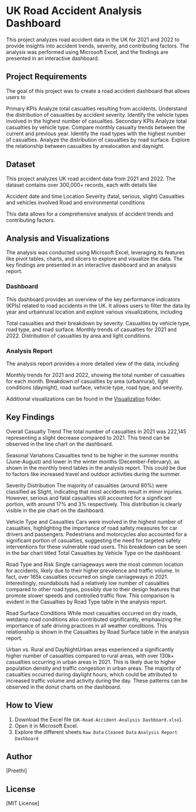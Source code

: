 # UK Road Accident Analysis Dashboard

This project analyzes road accident data in the UK for 2021 and 2022 to provide insights into accident trends, severity, and contributing factors. The analysis was performed using Microsoft Excel, and the findings are presented in an interactive dashboard.

## Project Requirements

The goal of this project was to create a road accident dashboard that allows users to

 Primary KPIs
     Analyze total casualties resulting from accidents.
     Understand the distribution of casualties by accident severity.
     Identify the vehicle types involved in the highest number of casualties.
 Secondary KPIs
     Analyze total casualties by vehicle type.
     Compare monthly casualty trends between the current and previous year.
     Identify the road types with the highest number of casualties.
     Analyze the distribution of casualties by road surface.
     Explore the relationship between casualties by arealocation and daynight.

## Dataset

This project analyzes UK road accident data from 2021 and 2022. The dataset contains over 300,000+ records, each with details like

 Accident date and time
 Location
 Severity (fatal, serious, slight)
 Casualties and vehicles involved
 Road and environmental conditions

This data allows for a comprehensive analysis of accident trends and contributing factors.

## Analysis and Visualizations

The analysis was conducted using Microsoft Excel, leveraging its features like pivot tables, charts, and slicers to explore and visualize the data. The key findings are presented in an interactive dashboard and an analysis report.

### Dashboard

This dashboard provides an overview of the key performance indicators (KPIs) related to road accidents in the UK. It allows users to filter the data by year and urbanrural location and explore various visualizations, including

 Total casualties and their breakdown by severity.
 Casualties by vehicle type, road type, and road surface.
 Monthly trends of casualties for 2021 and 2022.
 Distribution of casualties by area and light conditions.

### Analysis Report

The analysis report provides a more detailed view of the data, including

 Monthly trends for 2021 and 2022, showing the total number of casualties for each month.
 Breakdown of casualties by area (urbanrural), light conditions (daynight), road surface, vehicle type, road type, and severity.

Additional visualizations can be found in the [Visualization](Visualization/) folder.

## Key Findings

Overall Casualty Trend The total number of casualties in 2021 was 222,145 representing a slight decrease compared to 2021. This trend can be observed in the line chart on the dashboard.

Seasonal Variations Casualties tend to be higher in the summer months (June-August) and lower in the winter months (December-February), as shown in the monthly trend tables in the analysis report. This could be due to factors like increased travel and outdoor activities during the summer.

Severity Distribution The majority of casualties (around 80%) were classified as Slight, indicating that most accidents result in minor injuries. However, serious and fatal casualties still accounted for a significant portion, with around 17% and 3% respectively. This distribution is clearly visible in the pie chart on the dashboard.

Vehicle Type and Casualties Cars were involved in the highest number of casualties, highlighting the importance of road safety measures for car drivers and passengers. Pedestrians and motorcycles also accounted for a significant portion of casualties, suggesting the need for targeted safety interventions for these vulnerable road users. This breakdown can be seen in the bar chart titled Total Casualties by Vehicle Type on the dashboard.

Road Type and Risk Single carriageways were the most common location for accidents, likely due to their higher prevalence and traffic volume. In fact, over 165k casualties occurred on single carriageways in 2021. Interestingly, roundabouts had a relatively low number of casualties compared to other road types, possibly due to their design features that promote slower speeds and controlled traffic flow. This comparison is evident in the Casualties by Road Type table in the analysis report.

Road Surface Conditions While most casualties occurred on dry roads, wetdamp road conditions also contributed significantly, emphasizing the importance of safe driving practices in all weather conditions. This relationship is shown in the Casualties by Road Surface table in the analysis report.

Urban vs. Rural and DayNightUrban areas experienced a significantly higher number of casualties compared to rural areas, with over 130k+ casualties occurring in urban areas in 2021. This is likely due to higher population density and traffic congestion in urban areas. The majority of casualties occurred during daylight hours, which could be attributed to increased traffic volume and activity during the day. These patterns can be observed in the donut charts on the dashboard.

## How to View

1. Download the Excel file (`UK-Road-Accident-Analysis Dashboard.xlsx`).
2. Open it in Microsoft Excel.
3. Explore the different sheets
     `Raw Data`
     `Cleaned Data`
     `Analysis Report`
     `Dashboard`

## Author

[Preethi]

## License

[MIT License]